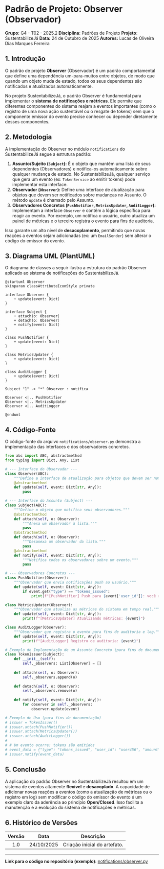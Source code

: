 # Padrão de Projeto: Observer (Observador)

**Grupo:** G4 - T02 - 2025.2
**Disciplina:** Padrões de Projeto
**Projeto:** SustentabilizeJá
**Data:** 24 de Outubro de 2025
**Autores:** Lucas de Oliveira Dias Marques Ferreira

## 1. Introdução

O padrão de projeto **Observer** (Observador) é um padrão comportamental que define uma dependência um-para-muitos entre objetos, de modo que quando um objeto muda de estado, todos os seus dependentes são notificados e atualizados automaticamente.

No projeto SustentabilizeJá, o padrão Observer é fundamental para implementar o **sistema de notificações e métricas**. Ele permite que diferentes componentes do sistema reajam a eventos importantes (como o registro de uma nova ação sustentável ou o resgate de tokens) sem que o componente emissor do evento precise conhecer ou depender diretamente desses componentes.

## 2. Metodologia

A implementação do Observer no módulo `notifications` do SustentabilizeJá segue a estrutura padrão:

1.  **Assunto/Sujeito (`Subject`):** É o objeto que mantém uma lista de seus dependentes (Observadores) e notifica-os automaticamente sobre qualquer mudança de estado. No SustentabilizeJá, qualquer serviço que gera um evento (ex: `TokenService` ao emitir tokens) pode implementar esta interface.
2.  **Observador (`Observer`):** Define uma interface de atualização para objetos que devem ser notificados sobre mudanças no Assunto. O método `update` é chamado pelo Assunto.
3.  **Observadores Concretos (`PushNotifier`, `MetricsUpdater`, `AuditLogger`):** Implementam a interface `Observer` e contêm a lógica específica para reagir ao evento. Por exemplo, um notifica o usuário, outro atualiza um painel de métricas e o terceiro registra o evento para fins de auditoria.

Isso garante um alto nível de **desacoplamento**, permitindo que novas reações a eventos sejam adicionadas (ex: um `EmailSender`) sem alterar o código do emissor do evento.

## 3. Diagrama UML (PlantUML)

O diagrama de classes a seguir ilustra a estrutura do padrão Observer aplicado ao sistema de notificações do SustentabilizeJá.

```plantuml
@startuml Observer
skinparam classAttributeIconStyle private

interface Observer {
    + update(event: Dict)
}

interface Subject {
    + attach(o: Observer)
    + detach(o: Observer)
    + notify(event: Dict)
}

class PushNotifier {
    + update(event: Dict)
}

class MetricsUpdater {
    + update(event: Dict)
}

class AuditLogger {
    + update(event: Dict)
}

Subject "1" -> "*" Observer : notifica

Observer <|.. PushNotifier
Observer <|.. MetricsUpdater
Observer <|.. AuditLogger

@enduml
```

## 4. Código-Fonte

O código-fonte do arquivo `notifications/observer.py` demonstra a implementação das interfaces e dos observadores concretos.

```python
from abc import ABC, abstractmethod
from typing import Dict, Any, List

# --- Interface do Observador ---
class Observer(ABC):
    """Define a interface de atualização para objetos que devem ser notificados."""
    @abstractmethod
    def update(self, event: Dict[str, Any]):
        pass

# --- Interface do Assunto (Subject) ---
class Subject(ABC):
    """Define o objeto que notifica seus observadores."""
    @abstractmethod
    def attach(self, o: Observer):
        """Anexa um observador à lista."""
        pass
    @abstractmethod
    def detach(self, o: Observer):
        """Desanexa um observador da lista."""
        pass
    @abstractmethod
    def notify(self, event: Dict[str, Any]):
        """Notifica todos os observadores sobre um evento."""
        pass

# --- Observadores Concretos ---
class PushNotifier(Observer):
    """Observador que envia notificações push ao usuário."""
    def update(self, event: Dict[str, Any]):
        if event.get("type") == "tokens_issued":
            print(f"[PushNotifier] Push para {event['user_id']}: você recebeu {event['amount']} tokens.")

class MetricsUpdater(Observer):
    """Observador que atualiza as métricas do sistema em tempo real."""
    def update(self, event: Dict[str, Any]):
        print(f"[MetricsUpdater] Atualizando métricas: {event}")

class AuditLogger(Observer):
    """Observador que registra o evento para fins de auditoria e log."""
    def update(self, event: Dict[str, Any]):
        print(f"[AuditLogger] Registro de auditoria: {event}")

# Exemplo de Implementação de um Assunto Concreto (para fins de documentação)
class TokenIssuer(Subject):
    def __init__(self):
        self._observers: List[Observer] = []
        
    def attach(self, o: Observer):
        self._observers.append(o)
        
    def detach(self, o: Observer):
        self._observers.remove(o)
        
    def notify(self, event: Dict[str, Any]):
        for observer in self._observers:
            observer.update(event)

# Exemplo de Uso (para fins de documentação)
# issuer = TokenIssuer()
# issuer.attach(PushNotifier())
# issuer.attach(MetricsUpdater())
# issuer.attach(AuditLogger())
# 
# # Um evento ocorre: tokens são emitidos
# event_data = {"type": "tokens_issued", "user_id": "user456", "amount": 100, "source": "Reciclagem"}
# issuer.notify(event_data)
```

## 5. Conclusão

A aplicação do padrão Observer no SustentabilizeJá resultou em um sistema de eventos altamente **flexível** e **desacoplado**. A capacidade de adicionar novas reações a eventos (como a atualização de métricas ou o registro em log) sem modificar o código do emissor do evento é um exemplo claro da aderência ao princípio **Open/Closed**. Isso facilita a manutenção e a evolução do sistema de notificações e métricas.

## 6. Histórico de Versões

| Versão | Data | Descrição |
| :---: | :---: | :---: |
| 1.0 | 24/10/2025 | Criação inicial do artefato. |

***

**Link para o código no repositório (exemplo):**
[notifications/observer.py](https://github.com/SustentabilizeJa/sustentabilize-ja/blob/main/notifications/observer.py)

